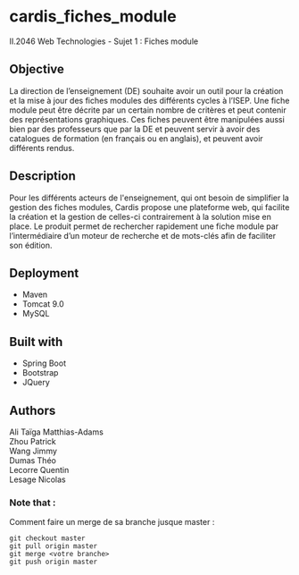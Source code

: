 # cardis_fiches_module

II.2046 Web Technologies - Sujet 1 : Fiches module

## Objective

La direction de l’enseignement (DE) souhaite avoir un outil pour la création et la mise à jour des fiches modules des différents cycles à l’ISEP. Une fiche module peut être décrite par un certain nombre de critères et peut contenir des représentations graphiques. Ces fiches peuvent être manipulées aussi bien par des professeurs que par la DE et peuvent servir à avoir des catalogues de formation (en français ou en anglais), et peuvent avoir différents rendus.

## Description

Pour les différents acteurs de l'enseignement, qui ont besoin de simplifier la gestion des fiches modules, Cardis propose une plateforme web, qui facilite la création et la gestion de celles-ci contrairement à la solution mise en place. Le produit permet de rechercher rapidement une fiche module par l’intermédiaire d’un moteur de recherche et de mots-clés afin de faciliter son édition.

## Deployment

* Maven
* Tomcat 9.0
* MySQL

## Built with

* Spring Boot
* Bootstrap
* JQuery

## Authors

Ali Taïga Matthias-Adams  
Zhou Patrick  
Wang Jimmy  
Dumas Théo  
Lecorre Quentin  
Lesage Nicolas  

### Note that :

Comment faire un merge de sa branche jusque master : 
```
git checkout master
git pull origin master
git merge <votre branche>
git push origin master
```

